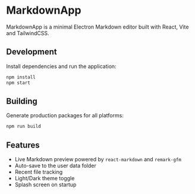# MarkdownApp

MarkdownApp is a minimal Electron Markdown editor built with React, Vite and TailwindCSS.

## Development

Install dependencies and run the application:

```bash
npm install
npm start
```

## Building

Generate production packages for all platforms:

```bash
npm run build
```

## Features

- Live Markdown preview powered by `react-markdown` and `remark-gfm`
- Auto-save to the user data folder
- Recent file tracking
- Light/Dark theme toggle
- Splash screen on startup

